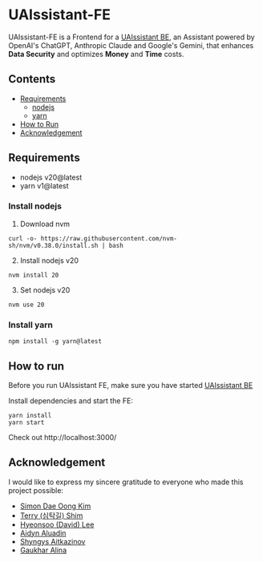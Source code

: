 # UAIssistant-FE

UAIssistant-FE is a Frontend for a [UAIssistant BE](https://github.com/uhatikus/UAIssistant), an Assistant powered by OpenAI's ChatGPT, Anthropic Claude and Google's Gemini, that enhances **Data Security** and optimizes **Money** and **Time** costs.

## Contents

- [Requirements](#requirements)
  - [nodejs](#install-nodejs)
  - [yarn](#install-yarn)
- [How to Run](#how-to-run)
- [Acknowledgement](#acknowledgement)

## Requirements

- nodejs v20@latest
- yarn v1@latest

### Install nodejs

1. Download nvm

```
curl -o- https://raw.githubusercontent.com/nvm-sh/nvm/v0.38.0/install.sh | bash
```

2. Install nodejs v20

```
nvm install 20
```

3. Set nodejs v20

```
nvm use 20
```

### Install yarn

```
npm install -g yarn@latest
```

## How to run

Before you run UAIssistant FE, make sure you have started [UAIssistant BE](https://github.com/uhatikus/UAIssistant)

Install dependencies and start the FE:

```
yarn install
yarn start
```

Check out http://localhost:3000/

## Acknowledgement

I would like to express my sincere gratitude to everyone who made this project possible:

- [Simon Dae Oong Kim](https://www.linkedin.com/in/simondkim/)
- [Terry (심탁길) Shim](https://www.linkedin.com/in/terry-shim-82660a50/)
- [Hyeonsoo (David) Lee](https://www.linkedin.com/in/civilizeddev/)
- [Aidyn Aluadin](https://www.linkedin.com/in/aaidyn/)
- [Shyngys Aitkazinov](https://www.linkedin.com/in/shyngys-aitkazinov-00496b193/)
- [Gaukhar Alina](https://www.linkedin.com/in/gaukhar-alina/)
